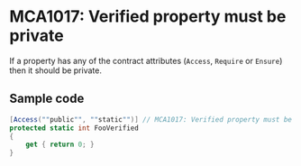 # MCA1017: Verified property must be private

If a property has any of the contract attributes (`Access`, `Require` or `Ensure`) then it should be private.

## Sample code

```cs
[Access(""public"", ""static"")] // MCA1017: Verified property must be private.
protected static int FooVerified
{
    get { return 0; }
}
```
